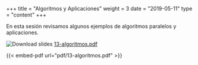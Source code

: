 +++
title = "Algoritmos y Aplicaciones"
weight = 3
date = "2019-05-11"
type = "content"
+++

En esta sesión revisamos algunos ejemplos de algoritmos paralelos y aplicaciones.

![Download slides](../../images/pdf_web.png) [13-algoritmos.pdf](../../pdf/13-algoritmos.pdf)

{{< embed-pdf url="pdf/13-algoritmos.pdf" >}}